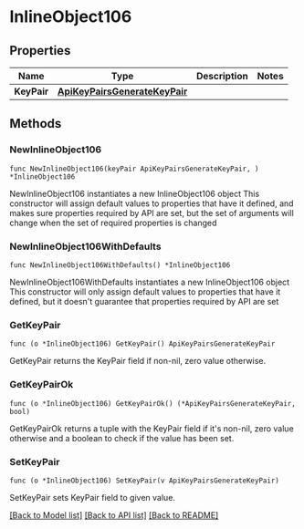 # InlineObject106

## Properties

Name | Type | Description | Notes
------------ | ------------- | ------------- | -------------
**KeyPair** | [**ApiKeyPairsGenerateKeyPair**](_api_key_pairs_generate_keyPair.md) |  | 

## Methods

### NewInlineObject106

`func NewInlineObject106(keyPair ApiKeyPairsGenerateKeyPair, ) *InlineObject106`

NewInlineObject106 instantiates a new InlineObject106 object
This constructor will assign default values to properties that have it defined,
and makes sure properties required by API are set, but the set of arguments
will change when the set of required properties is changed

### NewInlineObject106WithDefaults

`func NewInlineObject106WithDefaults() *InlineObject106`

NewInlineObject106WithDefaults instantiates a new InlineObject106 object
This constructor will only assign default values to properties that have it defined,
but it doesn't guarantee that properties required by API are set

### GetKeyPair

`func (o *InlineObject106) GetKeyPair() ApiKeyPairsGenerateKeyPair`

GetKeyPair returns the KeyPair field if non-nil, zero value otherwise.

### GetKeyPairOk

`func (o *InlineObject106) GetKeyPairOk() (*ApiKeyPairsGenerateKeyPair, bool)`

GetKeyPairOk returns a tuple with the KeyPair field if it's non-nil, zero value otherwise
and a boolean to check if the value has been set.

### SetKeyPair

`func (o *InlineObject106) SetKeyPair(v ApiKeyPairsGenerateKeyPair)`

SetKeyPair sets KeyPair field to given value.



[[Back to Model list]](../README.md#documentation-for-models) [[Back to API list]](../README.md#documentation-for-api-endpoints) [[Back to README]](../README.md)


